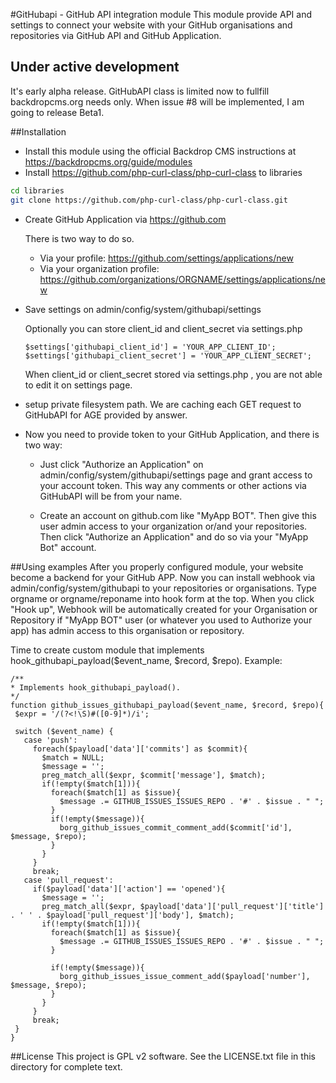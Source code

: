 #GitHubapi - GitHub API integration module
This module provide API and settings to connect your website with your GitHub organisations and repositories via GitHub API and GitHub Application.

## Under active development
It's early alpha release. GitHubAPI class is limited now to fullfill backdropcms.org needs only.
When issue #8 will be implemented, I am going to release Beta1.


##Installation
  - Install this module using the official Backdrop CMS instructions at
  https://backdropcms.org/guide/modules
  - Install https://github.com/php-curl-class/php-curl-class to libraries
  
  ```bash
  cd libraries
  git clone https://github.com/php-curl-class/php-curl-class.git
  ```
  - Create GitHub Application via https://github.com
    
    There is two way to do so. 
    - Via your profile: https://github.com/settings/applications/new
    - Via your organization profile: https://github.com/organizations/ORGNAME/settings/applications/new
  
  - Save settings on admin/config/system/githubapi/settings
  
    Optionally you can store client_id and client_secret via settings.php
    ```
    $settings['githubapi_client_id'] = 'YOUR_APP_CLIENT_ID';
    $settings['githubapi_client_secret'] = 'YOUR_APP_CLIENT_SECRET';
    ```
    When client_id or client_secret stored via settings.php , you are not able to edit it on settings page.
    
  - setup private filesystem path. We are caching each GET request to GitHubAPI for AGE provided by answer.
  
  - Now you need to provide token to your GitHub Application, and there is two way:
    - Just click "Authorize an Application" on admin/config/system/githubapi/settings page and grant access to your account token.
    This way any comments or other actions via GitHubAPI will be from your name.
    
    - Create an account on github.com like "MyApp BOT". Then give this user admin access to your organization or/and your repositories. Then click "Authorize an Application" and do so via your "MyApp Bot" account.
    
##Using examples
 After you properly configured module, your website become a backend for your GitHub APP. Now you can install webhook via admin/config/system/githubapi to your repositories or organisations.
 Type orgname or orgname/reponame into hook form at the top.
 When you click "Hook up", Webhook will be automatically created for your Organisation or Repository if "MyApp BOT" user (or whatever you used to Authorize your app) has admin access to this organisation or repository.
 
 Time to create custom module that implements hook_githubapi_payload($event_name, $record, $repo). Example:
 ```
/**
 * Implements hook_githubapi_payload().
 */
function github_issues_githubapi_payload($event_name, $record, $repo){
  $expr = '/(?<!\S)#([0-9]*)/i';

  switch ($event_name) {
    case 'push':
      foreach($payload['data']['commits'] as $commit){
        $match = NULL;
        $message = '';
        preg_match_all($expr, $commit['message'], $match);
        if(!empty($match[1])){
          foreach($match[1] as $issue){
            $message .= GITHUB_ISSUES_ISSUES_REPO . '#' . $issue . " ";
          }
          if(!empty($message)){
            borg_github_issues_commit_comment_add($commit['id'], $message, $repo);
          }
        }
      }
      break;
    case 'pull_request':
      if($payload['data']['action'] == 'opened'){
        $message = '';
        preg_match_all($expr, $payload['data']['pull_request']['title'] . ' ' . $payload['pull_request']['body'], $match);
        if(!empty($match[1])){
          foreach($match[1] as $issue){
            $message .= GITHUB_ISSUES_ISSUES_REPO . '#' . $issue . " ";
          }

          if(!empty($message)){
            borg_github_issues_issue_comment_add($payload['number'], $message, $repo);
          }
        }
      }
      break;
  }
}
```


##License
This project is GPL v2 software. See the LICENSE.txt file in this directory for
complete text.
